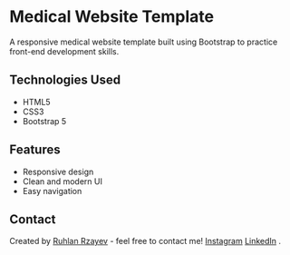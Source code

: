 # Medical Website Template
A responsive medical website template built using Bootstrap to practice front-end development skills.
 
## Technologies Used
- HTML5
- CSS3
- Bootstrap 5

## Features
- Responsive design
- Clean and modern UI
- Easy navigation

## Contact
Created by [Ruhlan Rzayev](https://github.com/ruhlanrzayev) - feel free to contact me!
[Instagram](https://instagram.com/ruhlan33) [LinkedIn](https://linkedin.com/in/ruhlanrzayev) .
